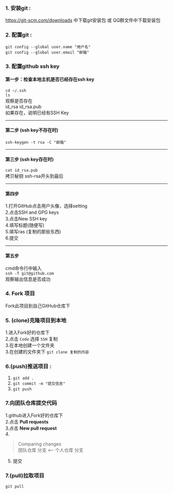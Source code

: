 ### 1. 安装git :
https://git-scm.com/downloads 中下载git安装包 或 QQ群文件中下载安装包
### 2. 配置git :
`git config --global user.name "用户名"`  
`git config --global user.email "邮箱"`  
### 3. 配置github ssh key

#### 第一步：检查本地主机是否已经存在ssh key  
`cd ~/.ssh`  
`ls`  
观察是否存在  
id_rsa  id_rsa.pub  
如果存在，说明已经有SSH Key

---

#### 第二步 (ssh key不存在时)  
`ssh-keygen -t rsa -C "邮箱"`  

---

#### 第三步 (ssh key存在时)
`cat id_rsa.pub`  
拷贝秘钥 ssh-rsa开头到最后  

---

#### 第四步
1.打开GitHub点击用户头像，选择setting  
2.点击SSH and GPG keys  
3.点击New SSH key  
4.填写标题(随便写)  
5.填写ras (复制的那些东西)  
6.提交  

---

#### 第五步
cmd命令行中输入  
`ssh -T git@github.com`  
观察输出信息是否成功  



### 4. Fork 项目
Fork此项目到自己GitHub仓库下  

### 5. (clone)克隆项目到本地
1.进入Fork好的仓库下  
2.点击 `Code` 选择 `SSH` 复制  
3.在本地创建一个文件夹  
3.在创建的文件夹下 `git clone 复制的内容` 

### 6.(push)推送项目 :
1. ` git add . `
2. ` git commit -m "提交信息" `
3. `git push`

### 7.向团队仓库提交代码
1.github进入Fork好的仓库下  
2.点击 **Pull requests**  
3.点击 **New pull request**  
4.
>Comparing changes  
>团队仓库 分支 <-- 个人仓库 分支

5. 提交

### 7.(pull)拉取项目
`git pull`
